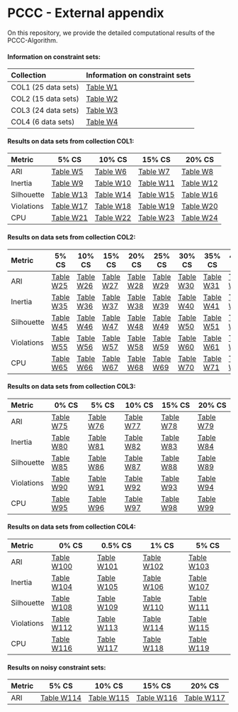 # PCCC - External appendix

On this repository, we provide the detailed computational results of the PCCC-Algorithm.

#### Information on constraint sets:

| Collection          | Information on constraint sets          |
|:--------------------|:----------------------------------------|
| COL1 (25 data sets) | [Table W1](tables/Constraints-COL1.pdf) |
| COL2 (15 data sets) | [Table W2](tables/Constraints-COL2.pdf) |
| COL3 (24 data sets) | [Table W3](tables/Constraints-COL3.pdf) |
| COL4 (6 data sets)  | [Table W4](tables/Constraints-COL4.pdf) |

#### Results on data sets from collection COL1:

| Metric|5% CS | 10% CS | 15% CS | 20% CS | 
|:-----|-----|-----|-----|-----|
| ARI| [Table W5](tables/ARI-COL1-5.pdf)| [Table W6](tables/ARI-COL1-10.pdf)| [Table W7](tables/ARI-COL1-15.pdf)| [Table W8](tables/ARI-COL1-20.pdf)||
| Inertia| [Table W9](tables/Inertia-COL1-5.pdf)| [Table W10](tables/Inertia-COL1-10.pdf)| [Table W11](tables/Inertia-COL1-15.pdf)| [Table W12](tables/Inertia-COL1-20.pdf)||
| Silhouette| [Table W13](tables/Silhouette-COL1-5.pdf)| [Table W14](tables/Silhouette-COL1-10.pdf)| [Table W15](tables/Silhouette-COL1-15.pdf)| [Table W16](tables/Silhouette-COL1-20.pdf)||
| Violations| [Table W17](tables/Violations-COL1-5.pdf)| [Table W18](tables/Violations-COL1-10.pdf)| [Table W19](tables/Violations-COL1-15.pdf)| [Table W20](tables/Violations-COL1-20.pdf)||
| CPU| [Table W21](tables/CPU-COL1-5.pdf)| [Table W22](tables/CPU-COL1-10.pdf)| [Table W23](tables/CPU-COL1-15.pdf)| [Table W24](tables/CPU-COL1-20.pdf)||

#### Results on data sets from collection COL2:

| Metric|5% CS | 10% CS | 15% CS | 20% CS | 25% CS | 30% CS | 35% CS | 40% CS | 45% CS | 50% CS | 
|:-----|-----|-----|-----|-----|-----|-----|-----|-----|-----|-----|
| ARI| [Table W25](tables/ARI-COL2-5.pdf)| [Table W26](tables/ARI-COL2-10.pdf)| [Table W27](tables/ARI-COL2-15.pdf)| [Table W28](tables/ARI-COL2-20.pdf)| [Table W29](tables/ARI-COL2-25.pdf)| [Table W30](tables/ARI-COL2-30.pdf)| [Table W31](tables/ARI-COL2-35.pdf)| [Table W32](tables/ARI-COL2-40.pdf)| [Table W33](tables/ARI-COL2-45.pdf)| [Table W34](tables/ARI-COL2-50.pdf)||
| Inertia| [Table W35](tables/Inertia-COL2-5.pdf)| [Table W36](tables/Inertia-COL2-10.pdf)| [Table W37](tables/Inertia-COL2-15.pdf)| [Table W38](tables/Inertia-COL2-20.pdf)| [Table W39](tables/Inertia-COL2-25.pdf)| [Table W40](tables/Inertia-COL2-30.pdf)| [Table W41](tables/Inertia-COL2-35.pdf)| [Table W42](tables/Inertia-COL2-40.pdf)| [Table W43](tables/Inertia-COL2-45.pdf)| [Table W44](tables/Inertia-COL2-50.pdf)||
| Silhouette| [Table W45](tables/Silhouette-COL2-5.pdf)| [Table W46](tables/Silhouette-COL2-10.pdf)| [Table W47](tables/Silhouette-COL2-15.pdf)| [Table W48](tables/Silhouette-COL2-20.pdf)| [Table W49](tables/Silhouette-COL2-25.pdf)| [Table W50](tables/Silhouette-COL2-30.pdf)| [Table W51](tables/Silhouette-COL2-35.pdf)| [Table W52](tables/Silhouette-COL2-40.pdf)| [Table W53](tables/Silhouette-COL2-45.pdf)| [Table W54](tables/Silhouette-COL2-50.pdf)||
| Violations| [Table W55](tables/Violations-COL2-5.pdf)| [Table W56](tables/Violations-COL2-10.pdf)| [Table W57](tables/Violations-COL2-15.pdf)| [Table W58](tables/Violations-COL2-20.pdf)| [Table W59](tables/Violations-COL2-25.pdf)| [Table W60](tables/Violations-COL2-30.pdf)| [Table W61](tables/Violations-COL2-35.pdf)| [Table W62](tables/Violations-COL2-40.pdf)| [Table W63](tables/Violations-COL2-45.pdf)| [Table W64](tables/Violations-COL2-50.pdf)||
| CPU| [Table W65](tables/CPU-COL2-5.pdf)| [Table W66](tables/CPU-COL2-10.pdf)| [Table W67](tables/CPU-COL2-15.pdf)| [Table W68](tables/CPU-COL2-20.pdf)| [Table W69](tables/CPU-COL2-25.pdf)| [Table W70](tables/CPU-COL2-30.pdf)| [Table W71](tables/CPU-COL2-35.pdf)| [Table W72](tables/CPU-COL2-40.pdf)| [Table W73](tables/CPU-COL2-45.pdf)| [Table W74](tables/CPU-COL2-50.pdf)||

#### Results on data sets from collection COL3:

| Metric|0% CS | 5% CS | 10% CS | 15% CS | 20% CS | 
|:-----|-----|-----|-----|-----|-----|
| ARI| [Table W75](tables/ARI-COL3-0.pdf)| [Table W76](tables/ARI-COL3-5.pdf)| [Table W77](tables/ARI-COL3-10.pdf)| [Table W78](tables/ARI-COL3-15.pdf)| [Table W79](tables/ARI-COL3-20.pdf)||
| Inertia| [Table W80](tables/Inertia-COL3-0.pdf)| [Table W81](tables/Inertia-COL3-5.pdf)| [Table W82](tables/Inertia-COL3-10.pdf)| [Table W83](tables/Inertia-COL3-15.pdf)| [Table W84](tables/Inertia-COL3-20.pdf)||
| Silhouette| [Table W85](tables/Silhouette-COL3-0.pdf)| [Table W86](tables/Silhouette-COL3-5.pdf)| [Table W87](tables/Silhouette-COL3-10.pdf)| [Table W88](tables/Silhouette-COL3-15.pdf)| [Table W89](tables/Silhouette-COL3-20.pdf)||
| Violations| [Table W90](tables/Violations-COL3-0.pdf)| [Table W91](tables/Violations-COL3-5.pdf)| [Table W92](tables/Violations-COL3-10.pdf)| [Table W93](tables/Violations-COL3-15.pdf)| [Table W94](tables/Violations-COL3-20.pdf)||
| CPU| [Table W95](tables/CPU-COL3-0.pdf)| [Table W96](tables/CPU-COL3-5.pdf)| [Table W97](tables/CPU-COL3-10.pdf)| [Table W98](tables/CPU-COL3-15.pdf)| [Table W99](tables/CPU-COL3-20.pdf)||

#### Results on data sets from collection COL4:

| Metric|0% CS | 0.5% CS | 1% CS | 5% CS | 
|:-----|-----|-----|-----|-----|
| ARI| [Table W100](tables/ARI-COL4-0.pdf)| [Table W101](tables/ARI-COL4-0.5.pdf)| [Table W102](tables/ARI-COL4-1.pdf)| [Table W103](tables/ARI-COL4-5.pdf)||
| Inertia| [Table W104](tables/Inertia-COL4-0.pdf)| [Table W105](tables/Inertia-COL4-0.5.pdf)| [Table W106](tables/Inertia-COL4-1.pdf)| [Table W107](tables/Inertia-COL4-5.pdf)||
| Silhouette| [Table W108](tables/Silhouette-COL4-0.pdf)| [Table W109](tables/Silhouette-COL4-0.5.pdf)| [Table W110](tables/Silhouette-COL4-1.pdf)| [Table W111](tables/Silhouette-COL4-5.pdf)||
| Violations| [Table W112](tables/Violations-COL4-0.pdf)| [Table W113](tables/Violations-COL4-0.5.pdf)| [Table W114](tables/Violations-COL4-1.pdf)| [Table W115](tables/Violations-COL4-5.pdf)||
| CPU| [Table W116](tables/CPU-COL4-0.pdf)| [Table W117](tables/CPU-COL4-0.5.pdf)| [Table W118](tables/CPU-COL4-1.pdf)| [Table W119](tables/CPU-COL4-5.pdf)||

#### Results on noisy constraint sets:

| Metric|5% CS | 10% CS | 15% CS | 20% CS | 
|:-----|-----|-----|-----|-----|
| ARI| [Table W114](tables/ARI-COL1-5.pdf)| [Table W115](tables/ARI-COL1-10.pdf)| [Table W116](tables/ARI-COL1-15.pdf)| [Table W117](tables/ARI-COL1-20.pdf)||
